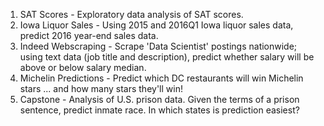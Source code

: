 1. SAT Scores - Exploratory data analysis of SAT scores.
2. Iowa Liquor Sales - Using 2015 and 2016Q1 Iowa liquor sales data, predict 2016 year-end sales data.
3. Indeed Webscraping - Scrape 'Data Scientist' postings nationwide; using text data (job title and description), predict whether salary will be above or below salary median.
4. Michelin Predictions - Predict which DC restaurants will win Michelin stars ... and how many stars they'll win!
5. Capstone - Analysis of U.S. prison data. Given the terms of a prison sentence, predict inmate race. In which states is prediction easiest?
